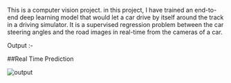 This is a computer vision project. in this project, I have trained an end-to-end deep learning model that would let a car drive by itself around the track in a driving simulator. It is a supervised regression problem between the car steering angles and the road images in real-time from the cameras of a car.

Output :-



##Real Time Prediction




![output](https://user-images.githubusercontent.com/51665663/182543263-7bff75ff-3bc0-4b6d-b097-019e749888d4.gif)
